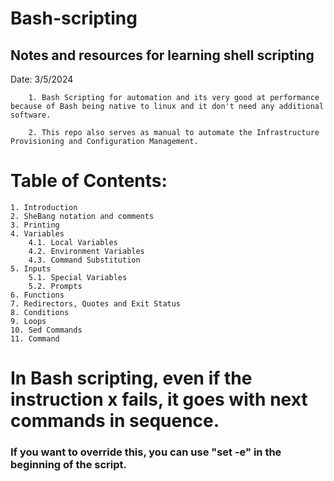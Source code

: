 # Bash-scripting
## Notes and resources for learning shell scripting

Date: 3/5/2024
```
    1. Bash Scripting for automation and its very good at performance because of Bash being native to linux and it don't need any additional software.

    2. This repo also serves as manual to automate the Infrastructure Provisioning and Configuration Management.
```
# Table of Contents:
```
1. Introduction
2. SheBang notation and comments
3. Printing
4. Variables
    4.1. Local Variables
    4.2. Environment Variables
    4.3. Command Substitution
5. Inputs
    5.1. Special Variables
    5.2. Prompts
6. Functions
7. Redirectors, Quotes and Exit Status
8. Conditions
9. Loops
10. Sed Commands
11. Command
``` 

# In Bash scripting, even if the instruction x fails, it goes with next commands in sequence.

### If you want to override this, you can use "set -e" in the beginning of the script.
